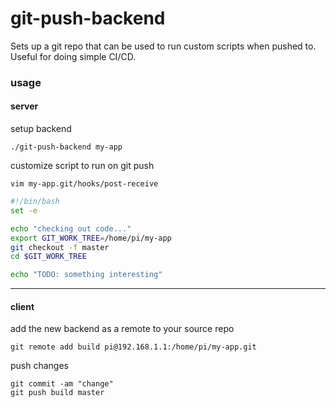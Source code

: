 # git-push-backend

Sets up a git repo that can be used to run custom scripts when pushed to. Useful for doing simple CI/CD.

### usage

#### server

setup backend
```
./git-push-backend my-app
```

customize script to run on git push
```
vim my-app.git/hooks/post-receive
```
```bash
#!/bin/bash
set -e

echo "checking out code..."
export GIT_WORK_TREE=/home/pi/my-app
git checkout -f master
cd $GIT_WORK_TREE

echo "TODO: something interesting"
```

---

#### client

add the new backend as a remote to your source repo
```
git remote add build pi@192.168.1.1:/home/pi/my-app.git
```

push changes
```
git commit -am "change"
git push build master
```